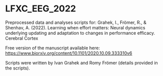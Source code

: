 # LFXC_EEG_2022

Preprocessed data and analyses scripts for: Grahek, I., Frömer, R., & Shenhav, A. (2022). Learning when effort matters: Neural dynamics underlying updating and adaptation to changes in performance efficacy. Cerebral Cortex

Free version of the manuscript available here: https://www.biorxiv.org/content/10.1101/2020.10.09.333310v6

Scripts were written by Ivan Grahek and Romy Frömer (details provided in the scripts).  
